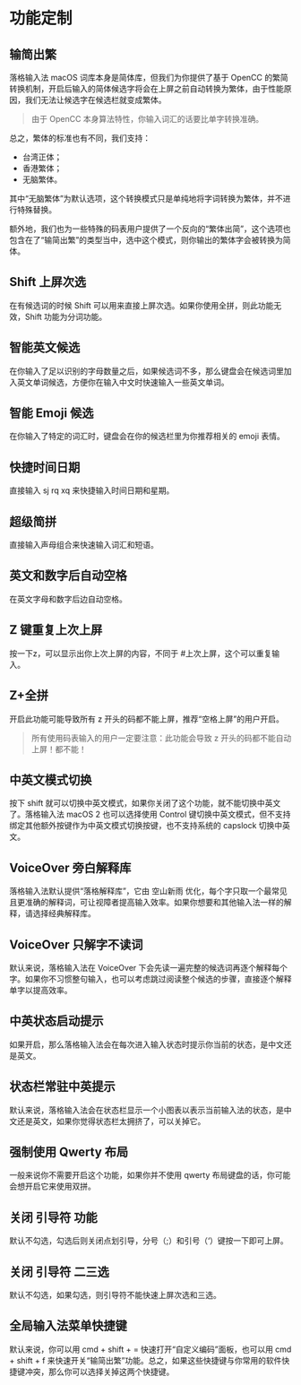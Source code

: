 # 功能定制

## 输简出繁

落格输入法 macOS 词库本身是简体库，但我们为你提供了基于 OpenCC 的繁简转换机制，开启后输入的简体候选字将会在上屏之前自动转换为繁体，由于性能原因，我们无法让候选字在候选栏就变成繁体。

> 由于 OpenCC 本身算法特性，你输入词汇的话要比单字转换准确。

总之，繁体的标准也有不同，我们支持：

* 台湾正体；
* 香港繁体；
* 无脑繁体。

其中“无脑繁体”为默认选项，这个转换模式只是单纯地将字词转换为繁体，并不进行特殊替换。

额外地，我们也为一些特殊的码表用户提供了一个反向的“繁体出简”，这个选项也包含在了“输简出繁”的类型当中，选中这个模式，则你输出的繁体字会被转换为简体。

## Shift 上屏次选

在有候选词的时候 Shift 可以用来直接上屏次选。如果你使用全拼，则此功能无效，Shift 功能为分词功能。

## 智能英文候选

在你输入了足以识别的字母数量之后，如果候选词不多，那么键盘会在候选词里加入英文单词候选，方便你在输入中文时快速输入一些英文单词。

## 智能 Emoji 候选

在你输入了特定的词汇时，键盘会在你的候选栏里为你推荐相关的 emoji 表情。

## 快捷时间日期

直接输入 sj rq xq 来快捷输入时间日期和星期。

## 超级简拼

直接输入声母组合来快速输入词汇和短语。

## 英文和数字后自动空格

在英文字母和数字后边自动空格。

## Z 键重复上次上屏

按一下z，可以显示出你上次上屏的内容，不同于 \#上次上屏，这个可以重复输入。

## Z+全拼

开启此功能可能导致所有 z 开头的码都不能上屏，推荐“空格上屏”的用户开启。

> 所有使用码表输入的用户一定要注意：此功能会导致 z 开头的码都不能自动上屏！都不能！

## 中英文模式切换

按下 shift 就可以切换中英文模式，如果你关闭了这个功能，就不能切换中英文了。落格输入法 macOS 2 也可以选择使用 Control 键切换中英文模式，但不支持绑定其他额外按键作为中英文模式切换按键，也不支持系统的 capslock 切换中英文。

## VoiceOver 旁白解释库

落格输入法默认提供“落格解释库”，它由 空山新雨 优化，每个字只取一个最常见且更准确的解释词，可让视障者提高输入效率。如果你想要和其他输入法一样的解释，请选择经典解释库。

## VoiceOver 只解字不读词

默认来说，落格输入法在 VoiceOver 下会先读一遍完整的候选词再逐个解释每个字。如果你不习惯整句输入，也可以考虑跳过阅读整个候选的步骤，直接逐个解释单字以提高效率。

## 中英状态启动提示

如果开启，那么落格输入法会在每次进入输入状态时提示你当前的状态，是中文还是英文。

## 状态栏常驻中英提示

默认来说，落格输入法会在状态栏显示一个小图表以表示当前输入法的状态，是中文还是英文，如果你觉得状态栏太拥挤了，可以关掉它。

## 强制使用 Qwerty 布局

一般来说你不需要开启这个功能，如果你并不使用 qwerty 布局键盘的话，你可能会想开启它来使用双拼。

## 关闭 引导符 功能

默认不勾选，勾选后则关闭点划引导，分号（;）和引号（‘）键按一下即可上屏。

## 关闭 引导符 二三选

默认不勾选，如果勾选，则引导符不能快速上屏次选和三选。

## 全局输入法菜单快捷键

默认来说，你可以用 cmd + shift + = 快速打开“自定义编码”面板，也可以用 cmd + shift + f 来快速开关“输简出繁”功能。总之，如果这些快捷键与你常用的软件快捷键冲突，那么你可以选择关掉这两个快捷键。

